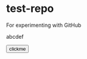 test-repo
=========

For experimenting with GitHub

abcdef

<input id="clickMe" type="button" value="clickme" onclick="alert(1);" />
